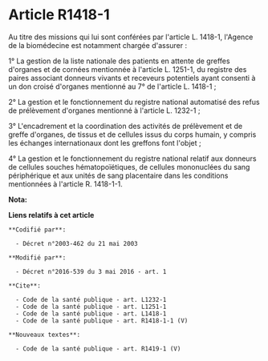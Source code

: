 # Article R1418-1

Au titre des missions qui lui sont conférées par l'article L. 1418-1, l'Agence de la biomédecine est notamment chargée
d'assurer : 

1° La gestion de la liste nationale des patients en attente de greffes d'organes et de cornées mentionnée à l'article L.
1251-1, du registre des paires associant donneurs vivants et receveurs potentiels ayant consenti à un don croisé d'organes
mentionné au 7° de l'article L. 1418-1 ; 

2° La gestion et le fonctionnement du registre national automatisé des refus de prélèvement d'organes mentionné à l'article
L. 1232-1 ; 

3° L'encadrement et la coordination des activités de prélèvement et de greffe d'organes, de tissus et de cellules issus du
corps humain, y compris les échanges internationaux dont les greffons font l'objet ; 

4° La gestion et le fonctionnement du registre national relatif aux donneurs de cellules souches hématopoïétiques, de
cellules mononuclées du sang périphérique et aux unités de sang placentaire dans les conditions mentionnées à l'article R.
1418-1-1.

**Nota:**



**Liens relatifs à cet article**

	**Codifié par**:

	  - Décret n°2003-462 du 21 mai 2003

	**Modifié par**:

	  - Décret n°2016-539 du 3 mai 2016 - art. 1

	**Cite**:

	  - Code de la santé publique - art. L1232-1
	  - Code de la santé publique - art. L1251-1
	  - Code de la santé publique - art. L1418-1
	  - Code de la santé publique - art. R1418-1-1 (V)

	**Nouveaux textes**:

	  - Code de la santé publique - art. R1419-1 (V)
